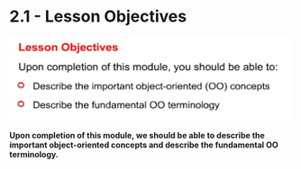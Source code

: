 # 2.1 - Lesson Objectives

<img src="/images/02_01_01.jpg" width="600" height="150">

**Upon completion of this module, we should be able to describe the important object-oriented concepts and describe the fundamental OO terminology.**

